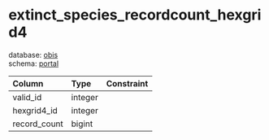 # extinct_species_recordcount_hexgrid4
database: [obis](../)  
schema: [portal](portal)  

|Column|Type|Constraint|
|:---|:---|:---|
|valid_id|integer||
|hexgrid4_id|integer||
|record_count|bigint||
